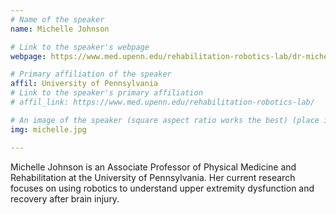 ```yaml
---
# Name of the speaker
name: Michelle Johnson

# Link to the speaker's webpage
webpage: https://www.med.upenn.edu/rehabilitation-robotics-lab/dr-michelle-johnson.html

# Primary affiliation of the speaker
affil: University of Pennsylvania
# Link to the speaker's primary affiliation
# affil_link: https://www.med.upenn.edu/rehabilitation-robotics-lab/

# An image of the speaker (square aspect ratio works the best) (place in the `assets/img/speakers` directory)
img: michelle.jpg

---
```


<!-- Whatever you write below will show up as the speaker's bio -->

Michelle Johnson is an Associate Professor of Physical Medicine and Rehabilitation at the University of Pennsylvania. Her current research focuses on using robotics to understand upper extremity dysfunction and recovery after brain injury.
